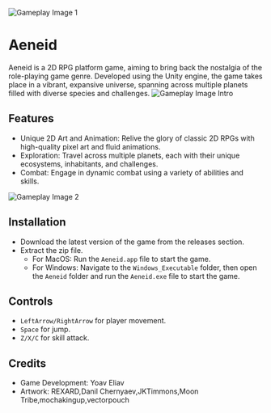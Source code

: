 ![Gameplay Image 1](https://i.ibb.co/VDkJsxH/2023-09-14-23-16-57.png)


# Aeneid
Aeneid is a 2D RPG platform game, aiming to bring back the nostalgia of the role-playing game genre. Developed using the Unity engine, the game takes place in a vibrant, expansive universe, spanning across multiple planets filled with diverse species and challenges. 
![Gameplay Image Intro](https://i.ibb.co/MPmHg5n/2023-09-14-23-23-08.png)


## Features
* Unique 2D Art and Animation: Relive the glory of classic 2D RPGs with high-quality pixel art and fluid animations.
* Exploration: Travel across multiple planets, each with their unique ecosystems, inhabitants, and challenges.
* Combat: Engage in dynamic combat using a variety of abilities and skills.


![Gameplay Image 2](https://i.ibb.co/7Yky2gR/2023-09-14-23-28-57.png)


## Installation
* Download the latest version of the game from the releases section.
* Extract the zip file.
    * For MacOS: Run the `Aeneid.app` file to start the game.
    * For Windows: Navigate to the `Windows_Executable` folder, then open the `Aeneid` folder and run the `Aeneid.exe` file to start the game.

## Controls
* `LeftArrow/RightArrow` for player movement.
* `Space` for jump.
* `Z/X/C`  for skill attack.

## Credits
* Game Development: Yoav Eliav
* Artwork: REXARD,Danil Chernyaev,JKTimmons,Moon Tribe,mochakingup,vectorpouch

